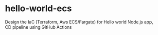 # hello-world-ecs
Design the IaC (Terraform, Aws ECS/Fargate) for Hello world Node.js app, CD pipeline using GitHub Actions
